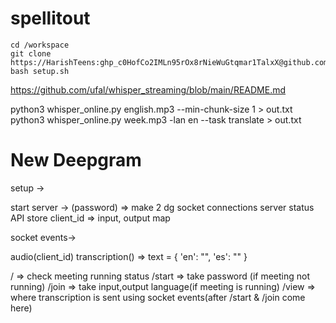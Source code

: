 # spellitout

```
cd /workspace
git clone https://HarishTeens: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@github.com/HarishTeens/spellitout.git
bash setup.sh
```
https://github.com/ufal/whisper_streaming/blob/main/README.md

python3 whisper_online.py english.mp3 --min-chunk-size 1 > out.txt
python3 whisper_online.py week.mp3 -lan en --task translate > out.txt

# New Deepgram

setup ->

start server -> (password) => make 2 dg socket connections
server status API
store client_id => input, output map

socket events->

audio(client_id)
transcription() => text = {
    'en': "",
    'es': ""
}


/ => check meeting running status
/start => take password (if meeting not running)
/join => take input,output language(if meeting is running)
/view => where transcription is sent using socket events(after /start & /join come here)
